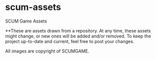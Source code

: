 # scum-assets
SCUM Game Assets

**These are assets drawn from a repository. At any time, these assets might change, or new ones will be added and/or removed. 
To keep the project up-to-date and current, feel free to post your changes.

All images are copyright of SCUMGAME.
